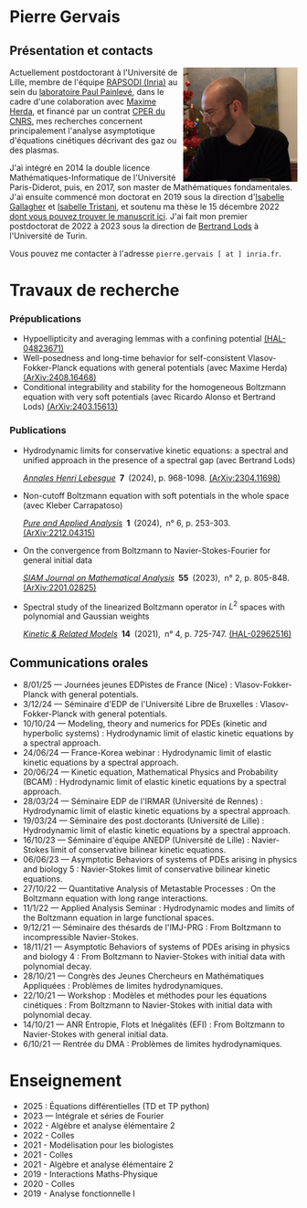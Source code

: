 # Pierre Gervais

## Présentation et contacts

<img align="right" src="Pierre.jpeg" width="200px">

Actuellement postdoctorant à l'Université de Lille, membre de l'équipe [RAPSODI (Inria)](https://team.inria.fr/rapsodi/fr/) au sein du [laboratoire Paul Painlevé](https://math.univ-lille.fr/), dans le cadre d'une colaboration avec [Maxime Herda](http://chercheurs.lille.inria.fr/herda/), et financé par un contrat [CPER du CNRS](https://www.hauts-de-france.cnrs.fr/fr/une-excellence-de-la-recherche-academique), mes recherches concernent principalement l'analyse asymptotique d'équations cinétiques décrivant des gaz ou des plasmas.

J'ai intégré en 2014 la double licence Mathématiques-Informatique de l'Université Paris-Diderot, puis, en 2017, son master de Mathématiques fondamentales. J'ai ensuite commencé mon doctorat en 2019 sous la direction d'[Isabelle Gallagher](https://www.math.ens.fr/~gallagher/) et [Isabelle Tristani](http://tristani.perso.math.cnrs.fr), et soutenu ma thèse le 15 décembre 2022 [dont vous pouvez trouver le manuscrit ici](https://u-paris.fr/theses/detail-dune-these/?id_these=5448). J'ai fait mon premier postdoctorat de 2022 à 2023 sous la direction de [Bertrand Lods](https://sites.google.com/site/bertrandlods/) à l'Université de Turin.

Vous pouvez me contacter à l'adresse ```pierre.gervais [ at ] inria.fr```.

# Travaux de recherche

### Prépublications
- Hypoellipticity and averaging lemmas with a confining potential [(HAL-04823671)](https://hal.science/hal-04823671)
- Well-posedness and long-time behavior for self-consistent Vlasov-Fokker-Planck equations with general potentials (avec Maxime Herda) [(ArXiv:2408.16468)](http://arxiv.org/abs/2408.16468)
- Conditional integrability and stability for the homogeneous Boltzmann equation with very soft potentials (avec Ricardo Alonso et Bertrand Lods) [(ArXiv:2403.15613)](https://arxiv.org/abs/2403.15613)

### Publications
- Hydrodynamic limits for conservative kinetic equations: a spectral and unified approach in the presence of a spectral gap (avec Bertrand Lods)
  
  [_Annales Henri Lebesgue_](https://ahl.centre-mersenne.org/item/AHL_2024__7__969_0/) **7** (2024),  p. 968-1098.  [(ArXiv:2304.11698)](https://arxiv.org/abs/2304.11698)

- Non-cutoff Boltzmann equation with soft potentials in the whole space (avec Kleber Carrapatoso)

  [_Pure and Applied Analysis_](https://msp.org/paa/2024/6-1/p06.xhtml) **1** (2024), n° 6,  p. 253-303.  [(ArXiv:2212.04315)](https://arxiv.org/abs/2212.04315)

- On the convergence from Boltzmann to Navier-Stokes-Fourier for general initial data

  [_SIAM Journal on Mathematical Analysis_](https://epubs.siam.org/doi/10.1137/22M1471687) **55** (2023), n° 2,  p. 805-848.  [(ArXiv:2201.02825)](https://arxiv.org/abs/2201.02825)

- Spectral study of the linearized Boltzmann operator in $L^2$ spaces with polynomial and Gaussian weights

  [_Kinetic & Related Models_](https://www.aimsciences.org/article/doi/10.3934/krm.2021022) **14** (2021), n° 4,  p. 725-747.  [(HAL-02962516)](https://hal.archives-ouvertes.fr/hal-02962516)

## Communications orales
- 8/01/25 — Journées jeunes EDPistes de France (Nice) : Vlasov-Fokker-Planck with general potentials.
- 3/12/24 — Séminaire d'EDP de l'Université Libre de Bruxelles : Vlasov-Fokker-Planck with general potentials.
- 10/10/24 — Modeling, theory and numerics for PDEs (kinetic and hyperbolic systems) : Hydrodynamic limit of elastic kinetic equations by a spectral approach.
- 24/06/24 — France-Korea webinar : Hydrodynamic limit of elastic kinetic equations by a spectral approach.
- 20/06/24 — Kinetic equation, Mathematical Physics and Probability (BCAM) : Hydrodynamic limit of elastic kinetic equations by a spectral approach.
- 28/03/24 — Séminaire EDP de l'IRMAR (Université de Rennes) : Hydrodynamic limit of elastic kinetic equations by a spectral approach.
- 19/03/24 — Séminaire des post.doctorants (Université de Lille) : Hydrodynamic limit of elastic kinetic equations by a spectral approach.
- 16/10/23 — Séminaire d'équipe ANEDP (Université de Lille) : Navier-Stokes limit of conservative bilinear kinetic equations.
- 06/06/23 — Asymptotic Behaviors of systems of PDEs arising in physics and biology 5 : Navier-Stokes limit of conservative bilinear kinetic equations.
- 27/10/22 — Quantitative Analysis of Metastable Processes : On the Boltzmann equation with long range interactions.
- 11/1/22 — Applied Analysis Seminar : Hydrodynamic modes and limits of the Boltzmann equation in large functional spaces.
- 9/12/21 — Séminaire des thésards de l'IMJ-PRG : From Boltzmann to incompressible Navier-Stokes.
- 18/11/21 — Asymptotic Behaviors of systems of PDEs arising in physics and biology 4 : From Boltzmann to Navier-Stokes with initial data with polynomial decay.
- 28/10/21 — Congrès des Jeunes Chercheurs en Mathématiques Appliquées : Problèmes de limites hydrodynamiques.
- 22/10/21 — Workshop : Modèles et méthodes pour les équations cinétiques : From Boltzmann to Navier-Stokes with initial data with polynomial decay.
- 14/10/21 — ANR Entropie, Flots et Inégalités (EFI) : From Boltzmann to Navier-Stokes with general initial data.
- 6/10/21 — Rentrée du DMA : Problèmes de limites hydrodynamiques.

# Enseignement
- 2025 : Équations différentielles (TD et TP python)
- 2023 — Intégrale et séries de Fourier
- 2022 - Algèbre et analyse élémentaire 2
- 2022 - Colles
- 2021 - Modélisation pour les biologistes
- 2021 - Colles
- 2021 - Algèbre et analyse élémentaire 2
- 2019 - Interactions Maths-Physique
- 2020 - Colles
- 2019 - Analyse fonctionnelle I
